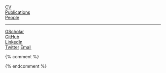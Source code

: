 [CV](leto_peel_cv.pdf)  
[Publications](Publications.html)  
[People](People.html)  

---
[GScholar](https://scholar.google.com/citations?user=GR-yASwAAAAJ&hl=en)  
[GitHub](https://github.com/piratepeel)  
[LinkedIn](https://www.linkedin.com/in/piratepeel/)  
[Twitter](https://twitter.com/PiratePeel)
[Email](mailto:l.peel@maastrichtuniversity.nl)  




{% comment %} 


{% endcomment %} 

